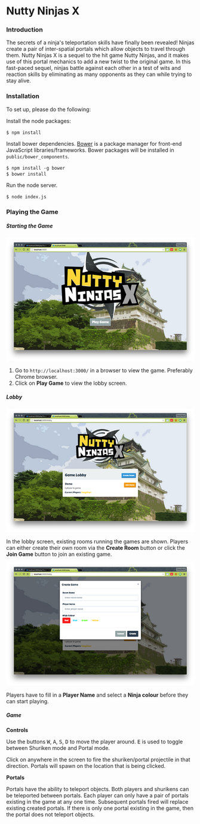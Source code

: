 Nutty Ninjas X
======

### Introduction

The secrets of a ninja's teleportation skills have finally been revealed! Ninjas create a pair of inter-spatial portals which allow objects to travel through them. Nutty Ninjas X is a sequel to the hit game Nutty Ninjas, and it makes use of this portal mechanics to add a new twist to the original game. In this fast-paced sequel, ninjas battle against each other in a test of wits and reaction skills by eliminating as many opponents as they can while trying to stay alive.

### Installation

To set up, please do the following:

Install the node packages:
```
$ npm install
```

Install bower dependencies. [Bower](http://bower.io/) is a package manager for front-end JavaScript libraries/frameworks. Bower packages will be installed in `public/bower_components`.
```
$ npm install -g bower
$ bower install
```

Run the node server.
```
$ node index.js
```

### Playing the Game

##### Starting the Game

![Landing Screen](screenshots/landing.png)

1. Go to `http://localhost:3000/` in a browser to view the game. Preferably Chrome browser.
2. Click on **Play Game** to view the lobby screen.

##### Lobby

![Lobby Screen](screenshots/lobby.png)

In the lobby screen, existing rooms running the games are shown. Players can either create their own room via the **Create Room** button or click the **Join Game** button to join an existing game.

![Create Game Screen](screenshots/create.png)

Players have to fill in a **Player Name** and select a **Ninja colour** before they can start playing.

##### Game

**Controls**

Use the buttons <kbd>W</kbd>, <kbd>A</kbd>, <kbd>S</kbd>, <kbd>D</kbd> to move the player around. <kbd>E</kbd> is used to toggle between Shuriken mode and Portal mode.

Click on anywhere in the screen to fire the shuriken/portal projectile in that direction. Portals will spawn on the location that is being clicked.

**Portals**

Portals have the ability to teleport objects. Both players and shurikens can be teleported between portals. Each player can only have a pair of portals existing in the game at any one time. Subsequent portals fired will replace existing created portals. If there is only one portal existing in the game, then the portal does not teleport objects.
